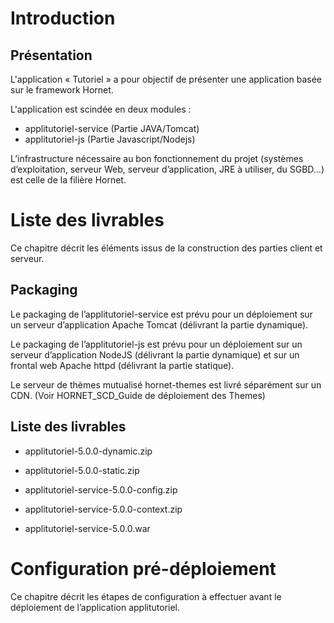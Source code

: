 # Introduction

## Présentation

L'application « Tutoriel » a pour objectif de présenter une application basée sur le framework Hornet.

L'application est scindée en deux modules :

- applitutoriel-service (Partie JAVA/Tomcat)
- applitutoriel-js (Partie Javascript/Nodejs)

L’infrastructure nécessaire au bon fonctionnement du projet (systèmes d’exploitation, serveur Web, serveur d’application, JRE à utiliser, du SGBD…) est celle de la filière Hornet.

# Liste des livrables

Ce chapitre décrit les éléments issus de la construction des parties client et serveur.

## Packaging 

Le packaging de l’applitutoriel-service est prévu pour un déploiement sur un serveur d’application Apache Tomcat (délivrant la partie dynamique).

Le packaging de l’applitutoriel-js est prévu pour un déploiement sur un serveur d’application NodeJS (délivrant la partie dynamique) et sur un frontal web Apache httpd (délivrant la partie statique). 

Le serveur de thèmes mutualisé hornet-themes est livré séparément sur un CDN. (Voir HORNET_SCD_Guide de déploiement des Themes)

## Liste des livrables

- applitutoriel-5.0.0-dynamic.zip 
- applitutoriel-5.0.0-static.zip 

- applitutoriel-service-5.0.0-config.zip
- applitutoriel-service-5.0.0-context.zip
- applitutoriel-service-5.0.0.war

# Configuration pré-déploiement

Ce chapitre décrit les étapes de configuration à effectuer avant le déploiement de l’application applitutoriel.

